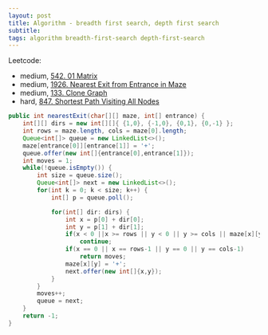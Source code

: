 ```yaml
---
layout: post
title: Algorithm - breadth first search, depth first search
subtitle:
tags: algorithm breadth-first-search depth-first-search
---
```


Leetcode:
* medium, [542. 01 Matrix](https://leetcode.com/problems/01-matrix/)
* medium, [1926. Nearest Exit from Entrance in Maze](https://leetcode.com/problems/nearest-exit-from-entrance-in-maze/)
* medium, [133. Clone Graph](https://leetcode.com/problems/clone-graph/)
* hard, [847. Shortest Path Visiting All Nodes](https://leetcode.com/problems/shortest-path-visiting-all-nodes/)

```java
public int nearestExit(char[][] maze, int[] entrance) {
    int[][] dirs = new int[][]{ {1,0}, {-1,0}, {0,1}, {0,-1} };
    int rows = maze.length, cols = maze[0].length;
    Queue<int[]> queue = new LinkedList<>();
    maze[entrance[0]][entrance[1]] = '+';
    queue.offer(new int[]{entrance[0],entrance[1]});
    int moves = 1;
    while(!queue.isEmpty()) {
        int size = queue.size();
        Queue<int[]> next = new LinkedList<>();
        for(int k = 0; k < size; k++) {
            int[] p = queue.poll();

            for(int[] dir: dirs) {
                int x = p[0] + dir[0];
                int y = p[1] + dir[1];
                if(x < 0 ||x >= rows || y < 0 || y >= cols || maze[x][y] == '+')
                    continue;
                if(x == 0 || x == rows-1 || y == 0 || y == cols-1)
                    return moves;
                maze[x][y] = '+';
                next.offer(new int[]{x,y});
            }
        }
        moves++;
        queue = next;
    }
    return -1;
}
```

